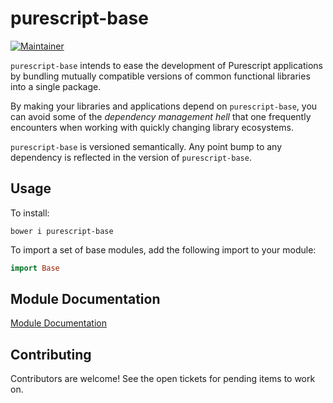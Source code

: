 # purescript-base

[![Maintainer](https://img.shields.io/badge/maintainer-jdegoes-lightgrey.svg)](http://github.com/jdegoes)

`purescript-base` intends to ease the development of Purescript applications by bundling mutually compatible versions of common functional libraries into a single package.

By making your libraries and applications depend on `purescript-base`, you can avoid some of the *dependency management hell* that one frequently encounters when working with quickly changing library ecosystems.

`purescript-base` is versioned semantically. Any point bump to any dependency is reflected in the version of `purescript-base`.

## Usage

To install:

    bower i purescript-base

To import a set of base modules, add the following import to your module:

```purescript
import Base
```

## Module Documentation

[Module Documentation](docs/)

## Contributing

Contributors are welcome! See the open tickets for pending items to work on.
